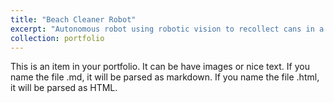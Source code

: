 ```yaml
---
title: "Beach Cleaner Robot"
excerpt: "Autonomous robot using robotic vision to recollect cans in a sunny beach. Contender on the Mexican Robotics Tournament (2019) <br/><img src='/images/LimpiaPlayas2019.jpg'>"
collection: portfolio
---
```


This is an item in your portfolio. It can be have images or nice text. If you name the file .md, it will be parsed as markdown. If you name the file .html, it will be parsed as HTML. 

